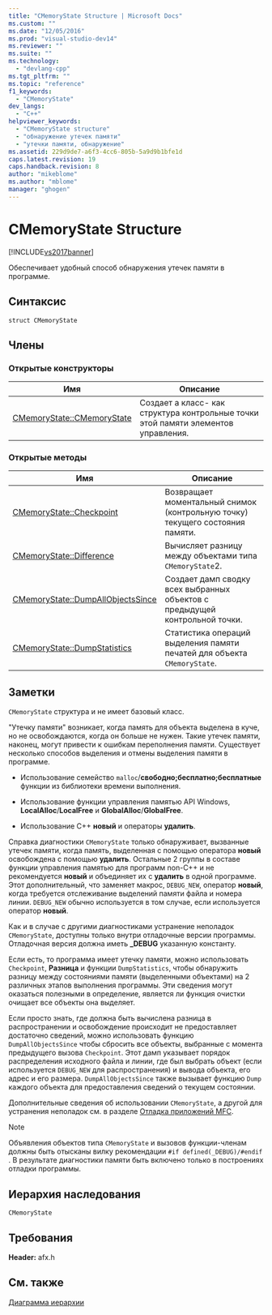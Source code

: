 ```yaml
---
title: "CMemoryState Structure | Microsoft Docs"
ms.custom: ""
ms.date: "12/05/2016"
ms.prod: "visual-studio-dev14"
ms.reviewer: ""
ms.suite: ""
ms.technology: 
  - "devlang-cpp"
ms.tgt_pltfrm: ""
ms.topic: "reference"
f1_keywords: 
  - "CMemoryState"
dev_langs: 
  - "C++"
helpviewer_keywords: 
  - "CMemoryState structure"
  - "обнаружение утечек памяти"
  - "утечки памяти, обнаружение"
ms.assetid: 229d9de7-a6f3-4cc6-805b-5a9d9b1bfe1d
caps.latest.revision: 19
caps.handback.revision: 8
author: "mikeblome"
ms.author: "mblome"
manager: "ghogen"
---
```

# CMemoryState Structure
[!INCLUDE[vs2017banner](../../assembler/inline/includes/vs2017banner.md)]

Обеспечивает удобный способ обнаружения утечек памяти в программе.  
  
## Синтаксис  
  
```  
struct CMemoryState  
```  
  
## Члены  
  
### Открытые конструкторы  
  
|Имя|Описание|  
|---------|--------------|  
|[CMemoryState::CMemoryState](../Topic/CMemoryState::CMemoryState.md)|Создает a класс\- как структура контрольные точки этой памяти элементов управления.|  
  
### Открытые методы  
  
|Имя|Описание|  
|---------|--------------|  
|[CMemoryState::Checkpoint](../Topic/CMemoryState::Checkpoint.md)|Возвращает моментальный снимок \(контрольную точку\) текущего состояния памяти.|  
|[CMemoryState::Difference](../Topic/CMemoryState::Difference.md)|Вычисляет разницу между объектами типа `CMemoryState`2.|  
|[CMemoryState::DumpAllObjectsSince](../Topic/CMemoryState::DumpAllObjectsSince.md)|Создает дамп сводку всех выбранных объектов с предыдущей контрольной точки.|  
|[CMemoryState::DumpStatistics](../Topic/CMemoryState::DumpStatistics.md)|Статистика операций выделения памяти печатей для объекта `CMemoryState`.|  
  
## Заметки  
 `CMemoryState` структура и не имеет базовый класс.  
  
 "Утечку памяти" возникает, когда память для объекта выделена в куче, но не освобождаются, когда он больше не нужен.  Такие утечек памяти, наконец, могут привести к ошибкам переполнения памяти.  Существует несколько способов выделения и отмены выделения памяти в программе.  
  
-   Использование семейство `malloc`\/**свободно;бесплатно;бесплатные** функции из библиотеки времени выполнения.  
  
-   Использование функции управления памятью API Windows, **LocalAlloc**\/**LocalFree** и **GlobalAlloc**\/**GlobalFree**.  
  
-   Использование C\+\+ **новый** и операторы **удалить**.  
  
 Справка диагностики `CMemoryState` только обнаруживает, вызванные утечек памяти, когда память, выделенная с помощью оператора **новый** освобождена с помощью **удалить**.  Остальные 2 группы в составе функции управления памятью для программ non\-C\+\+ и не рекомендуется **новый** и объединяет их с **удалить** в одной программе.  Этот дополнительный, что заменяет макрос, `DEBUG_NEW`, оператор **новый**, когда требуется отслеживание выделений памяти файла и номера линии.  `DEBUG_NEW` обычно используется в том случае, если используется оператор **новый**.  
  
 Как и в случае с другими диагностиками устранение неполадок `CMemoryState`, доступны только внутри отладочные версии программы.  Отладочная версия должна иметь **\_DEBUG** указанную константу.  
  
 Если есть, то программа имеет утечку памяти, можно использовать `Checkpoint`, **Разница** и функции `DumpStatistics`, чтобы обнаружить разницу между состояниями памяти \(выделенными объектами\) на 2 различных этапов выполнения программы.  Эти сведения могут оказаться полезными в определение, является ли функция очистки очищает все объекты она выделяет.  
  
 Если просто знать, где должна быть вычислена разница в распространении и освобождение происходит не предоставляет достаточно сведений, можно использовать функцию `DumpAllObjectsSince` чтобы сбросить все объекты, выбранные с момента предыдущего вызова `Checkpoint`.  Этот дамп указывает порядок распределения исходного файла и линии, где был выбрать объект \(если используется `DEBUG_NEW` для распространения\) и вывода объекта, его адрес и его размера.  `DumpAllObjectsSince` также вызывает функцию `Dump` каждого объекта для предоставления сведений о текущем состоянии.  
  
 Дополнительные сведения об использовании `CMemoryState`, а другой для устранения неполадок см. в разделе [Отладка приложений MFC](../Topic/MFC%20Debugging%20Techniques.md).  
  
> [!NOTE]
>  Объявления объектов типа `CMemoryState` и вызовов функции\-членам должны быть отысканы вилку рекомендации `#if defined(_DEBUG)/#endif` .  В результате диагностики памяти быть включено только в построениях отладки программы.  
  
## Иерархия наследования  
 `CMemoryState`  
  
## Требования  
 **Header:**  afx.h  
  
## См. также  
 [Диаграмма иерархии](../../mfc/hierarchy-chart.md)